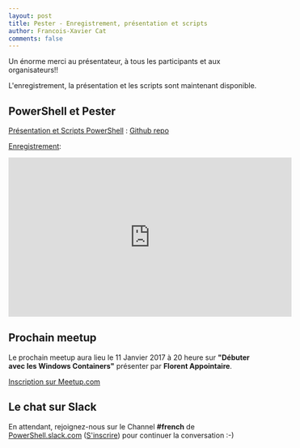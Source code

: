 ```yaml
---
layout: post
title: Pester - Enregistrement, présentation et scripts
author: Francois-Xavier Cat
comments: false
---
```


Un énorme merci au présentateur, à tous les participants et aux organisateurs!!

L'enregistrement, la présentation et les scripts sont maintenant disponible.

## PowerShell et Pester

<u>Présentation et Scripts PowerShell</u> : [Github repo](https://github.com/FrPSUG/Presentations/tree/master/)

<u>Enregistrement</u>:
<iframe width="560" height="315" src="https://www.youtube.com/embed/sO3GaSpLIdE" frameborder="0" allowfullscreen></iframe>


## Prochain meetup
Le prochain meetup aura lieu le 11 Janvier 2017 à 20 heure sur <b>"Débuter avec les Windows Containers"</b> présenter par <b>Florent Appointaire</b>.

[Inscription sur Meetup.com](https://www.meetup.com/fr-FR/FrenchPSUG/events/233089259/)

## Le chat sur Slack

En attendant, rejoignez-nous sur le Channel <b>#french</b> de <a href="https://powershell.slack.com/Slack">PowerShell.slack.com</a>  (<a href="http://slack.poshcode.org/">S'inscrire</a>) pour continuer la conversation :-)
